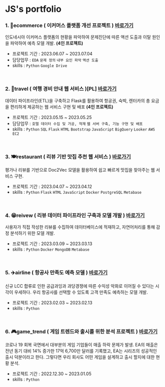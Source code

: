 # JS's portfolio

### 1. 👗ecommerce ( 이커머스 플랫폼 개선 프로젝트 )   [바로가기](https://github.com/KIMJEONGSU/js_portfolio/tree/main/ecommerce)
인도네시아 이커머스 플랫폼의 현황을 파악하여 문제진단에 따른 액션 도출과 이탈 원인을 파악하여 예측 모델 개발. **(4인 프로젝트)**
- 프로젝트 기간 : 2023.06.07 ~ 2023.07.04
- 담당업무 : ```EDA``` ```문제 정의``` ```내부 요인 파악``` ```액션 도출```
- skills : ```Python```  ```Google Drive```


<br>

### 2. 🍊travel ( 여행 경비 안내 웹 서비스 )[PL]    [바로가기](https://github.com/KIMJEONGSU/js_portfolio/tree/main/travel)
데이터 파이프라인(ETL)을 구축하고 Flask를 활용하여 항공권, 숙박, 렌터카의 총 요금을 편리하게 제공하는 웹 서비스 구현 및 배포 **(4인 프로젝트)**
- 프로젝트 기간 : 2023.05.15 ~ 2023.05.25
- 담당업무 : ```호텔 데이터 수집 및 가공, 적재``` ```웹 서버 구축, 기능 구현 및 배포```
- skills : ```Python``` ```SQL``` ```Flask```  ```HTML``` ```Bootstrap```  ```JavaScript``` ```BigQuery``` ```Looker``` ```AWS EC2```

<br>

### 3. 🍽️restaurant ( 리뷰 기반 맛집 추천 웹 서비스 )   [바로가기](https://github.com/KIMJEONGSU/js_portfolio/tree/main/restaurant)
평가나 리뷰를 기반으로 Doc2Vec 모델을 활용하여 쉽고 빠르게 맛집을 찾아주는 웹 서비스 구현.
- 프로젝트 기간 : 2023.04.07 ~ 2023.04.12
- skills : ```Python``` ```Flask``` ```HTML``` ```JavaScript``` ```Docker``` ```PostgreSQL``` ```Metabase```

<br>

### 4. 😁reivew ( 리뷰 데이터 파이프라인 구축과 모델 개발 )   [바로가기](https://github.com/KIMJEONGSU/js_portfolio/tree/main/review)
사용자가 직접 작성한 리뷰를 수집하여 데이터베이스에 적재하고, 자연어처리를 통해 감정 분석하기 위한 모델 개발.
- 프로젝트 기간 : 2023.03.09 ~ 2023.03.13
- skills : ```Python``` ```Docker``` ```MongoDB``` ```Metabase```

<br>

### 5. ✈️airline ( 항공사 만족도 예측 모델 )   [바로가기](https://github.com/KIMJEONGSU/js_portfolio/tree/main/airline)
신규 LCC 합류로 인한 공급과잉과 과당경쟁에 따른 수익성 악화로 이어질 수 있다는 시각이 우세하다. 우리 항공사를 선택할 수 있도록 고객 만족도 예측하는 모델 개발.
- 프로젝트 기간 : 2023.02.03 ~ 2023.02.13
- skills : ```Python```

<br>

### 6. 🎮game_trend ( 게임 트렌드와 출시를 위한 분석 프로젝트 )   [바로가기](https://github.com/KIMJEONGSU/js_portfolio/tree/main/game_trend)
코로나 19 회복 국면에서 대부분의 게임 기업들이 매출 하락 문제가 발생. EA의 매출은 전년 동기 대비 14% 증가한 17억 6,700만 달러를 기록했고, EA는 시리즈의 성공적인 출시 덕분이라고 한다. 그렇다면 우리 회사도 어떤 게임을 설계하고 출시 할지에 대한 현황 분석.
- 프로젝트 기간 : 2022.12.30 ~ 2023.01.05
- skills : ```Python```
